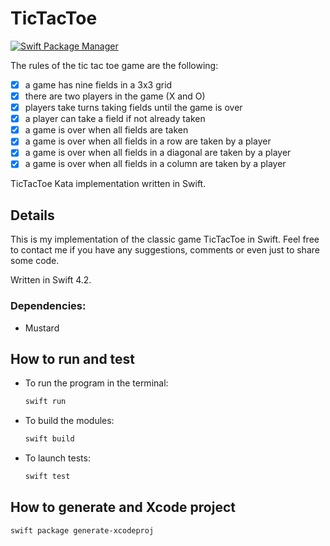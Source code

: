 # TicTacToe

[![Swift Package Manager](https://img.shields.io/badge/Swift%20Package%20Manager-compatible-EF5138%20.svg?style=flat)](https://swift.org/package-manager/)

The rules of the tic tac toe game are the following:
- [x] a game has nine fields in a 3x3 grid
- [x] there are two players in the game (X and O)
- [x] players take turns taking fields until the game is over
- [x] a player can take a field if not already taken
- [x] a game is over when all fields are taken
- [x] a game is over when all fields in a row are taken by a player
- [x] a game is over when all fields in a diagonal are taken by a player
- [x] a game is over when all fields in a column are taken by a player

TicTacToe Kata implementation written in Swift.

## Details

This is my implementation of the classic game TicTacToe in Swift.
Feel free to contact me if you have any suggestions, comments or even just to share some code.

Written in Swift 4.2.

### Dependencies:

- Mustard

## How to run and test

- To run the program in the terminal:
  ```sh
  swift run
  ```
- To build the modules:
  ```sh
  swift build
  ```
- To launch tests:
  ```sh
  swift test
  ```

## How to generate and Xcode project
```sh
swift package generate-xcodeproj
```

